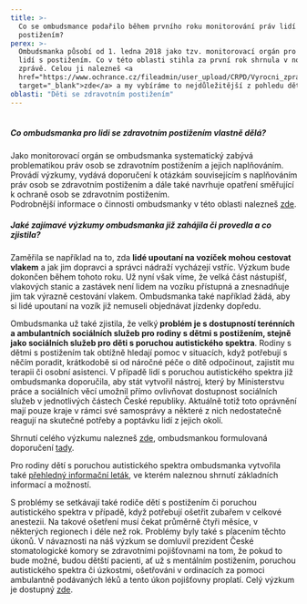 ```yaml
---
title: >-
  Co se ombudsmance podařilo během prvního roku monitorování práv lidí s
  postižením?
perex: >-
  Ombudsmanka působí od 1. ledna 2018 jako tzv. monitorovací orgán pro práva
  lidí s postižením. Co v této oblasti stihla za první rok shrnula v nové
  zprávě. Celou ji nalezneš <a
  href="https://www.ochrance.cz/fileadmin/user_upload/CRPD/Vyrocni_zpravy/CRPD_2018_CZ_web.pdf"
  target="_blank">zde</a> a my vybíráme to nejdůležitější z pohledu dětí.
oblasti: "Děti se zdravotním postižením"
---
```


<h5><br />Co ombudsmanka pro lidi se zdravotním postižením vlastně dělá?</h5><p>Jako monitorovací orgán se ombudsmanka systematický zabývá problematikou práv osob se zdravotním postižením a jejich naplňováním. Provádí výzkumy, vydává doporučení k otázkám souvisejícím s naplňováním práv osob se zdravotním postižením a dále také navrhuje opatření směřující k ochraně osob se zdravotním postižením.<br />Podrobnější informace o činnosti ombudsmanky v této oblasti nalezneš <a href="https://www.ochrance.cz/monitorovani-prav-lidi-se-zdravotnim-postizenim/" target="_blank">zde</a>.</p><h5>Jaké zajímavé výzkumy ombudsmanka již zahájila či provedla a co zjistila?</h5><p>Zaměřila se například na to, zda <strong>lidé upoutaní na vozíček mohou cestovat vlakem</strong> a jak jim dopravci a správci nádraží vycházejí vstříc. Výzkum bude dokončen během tohoto roku. Už nyní však víme, že velká část nástupišť, vlakových stanic a zastávek není lidem na vozíku přístupná a znesnadňuje jim tak výrazně cestování vlakem. Ombudsmanka také například žádá, aby si lidé upoutaní na vozík již nemuseli objednávat jízdenky dopředu.</p><p>Ombudsmanka už také zjistila, že velký<strong> problém je s dostupností terénních a ambulantních sociálních služeb pro rodiny s dětmi s postižením, stejně jako sociálních služeb pro děti s poruchou autistického spektra</strong>. Rodiny s dětmi s postižením tak obtížně hledají pomoc v situacích, když potřebují s něčím poradit, krátkodobě si od náročné péče o dítě odpočinout, zajistit mu terapii či osobní asistenci. V případě lidí s poruchou autistického spektra již ombudsmanka doporučila, aby stát vytvořil nástroj, který by Ministerstvu práce a sociálních věcí umožnil přímo ovlivňovat dostupnost sociálních služeb v jednotlivých částech České republiky. Aktuálně totiž toto oprávnění mají pouze kraje v rámci své samosprávy a některé z nich nedostatečně reagují na skutečné potřeby a poptávku lidí z jejich okolí. </p><p>Shrnutí celého výzkumu nalezneš <a href="https://www.ochrance.cz/fileadmin/user_upload/ESO/45_2018_OZP_VV_VYZKUMNA_ZPRAVA-final.pdf" target="_blank">zde</a>, ombudsmankou formulovaná doporučení <a href="https://www.ochrance.cz/fileadmin/user_upload/ESO/45_2018_OZP_VV__DOPORUCENI_VOP-final.pdf" target="_blank">tady</a>. </p><p>Pro rodiny dětí s poruchou autistického spektra ombudsmanka vytvořila také <a href="https://www.ochrance.cz/fileadmin/user_upload/Letaky/Rodiny-deti-s-PAS.pdf" target="_blank">přehledný informační leták</a>, ve kterém naleznou shrnutí základních informací a možností. </p><p>S problémy se setkávají také rodiče dětí s postižením či poruchou autistického spektra v případě, když potřebují ošetřit zubařem v celkové anestezii. Na takové ošetření musí čekat průměrně čtyři měsíce, v některých regionech i déle než rok. Problémy byly také s placením těchto úkonů. V návaznosti na náš výzkum se domluvil prezident České stomatologické komory se zdravotními pojišťovnami na tom, že pokud to bude možné, budou dětští pacienti, ať už s mentálním postižením, poruchou autistického spektra či úzkostmi, ošetřováni v ordinacích za pomoci ambulantně podávaných léků a tento úkon pojišťovny proplatí. Celý výzkum je dostupný <a href="https://ochrance.cz/fileadmin/user_upload/ESO/51-2017-DIS-JV_vyzkum.pdf" target="_blank">zde</a>.&nbsp; </p></div>
